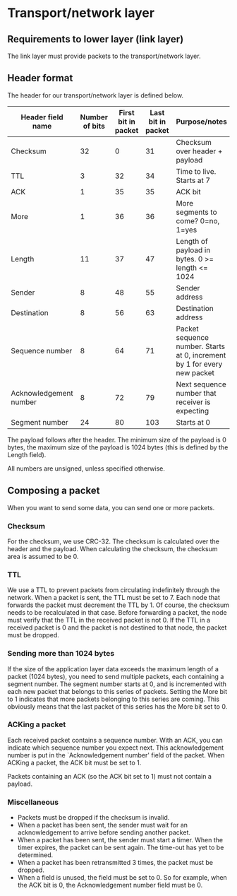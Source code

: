 # Transport/network layer

## Requirements to lower layer (link layer)

The link layer must provide packets to the transport/network layer.

## Header format

The header for our transport/network layer is defined below.
 
| Header field name | Number of bits | First bit in packet | Last bit in packet | Purpose/notes |
| --- | --- | --- | --- | --- |
| Checksum | 32 | 0 | 31 | Checksum over header + payload |
| TTL | 3 | 32 | 34 | Time to live. Starts at 7 |
| ACK | 1 | 35 | 35 | ACK bit |
| More | 1 | 36 | 36 | More segments to come? 0=no, 1=yes |
| Length | 11 | 37 | 47 | Length of payload in bytes. 0 >= length <= 1024 |
| Sender | 8 | 48 | 55 | Sender address |
| Destination | 8 | 56 | 63 | Destination address |
| Sequence number | 8 | 64 | 71 | Packet sequence number. Starts at 0, increment by 1 for every new packet |
| Acknowledgement number | 8 | 72 | 79 | Next sequence number that receiver is expecting |
| Segment number | 24 | 80 | 103 | Starts at 0 |

The payload follows after the header.
The minimum size of the payload is 0 bytes, the maximum size of the payload is
1024 bytes (this is defined by the Length field).

All numbers are unsigned, unless specified otherwise.

## Composing a packet

When you want to send some data, you can send one or more packets.

### Checksum

For the checksum, we use CRC-32.
The checksum is calculated over the header and the payload.
When calculating the checksum, the checksum area is assumed to be 0.

### TTL

We use a TTL to prevent packets from circulating indefinitely through the
network.
When a packet is sent, the TTL must be set to 7.
Each node that forwards the packet must decrement the TTL by 1.
Of course, the checksum needs to be recalculated in that case.
Before forwarding a packet, the node must verify that the TTL in the received
packet is not 0.
If the TTL in a received packet is 0 and the packet is not destined to that
node, the packet must be dropped.

### Sending more than 1024 bytes

If the size of the application layer data exceeds the maximum length of a packet
(1024 bytes), you need to send multiple packets, each containing a segment
number.
The segment number starts at 0, and is incremented with each new packet that
belongs to this series of packets.
Setting the More bit to 1 indicates that more packets belonging to this series
are coming.
This obviously means that the last packet of this series has the More bit set to
0.

### ACKing a packet

Each received packet contains a sequence number.
With an ACK, you can indicate which sequence number you expect next.
This acknowledgement number is put in the `Acknowledgement number' field of the
packet.
When ACKing a packet, the ACK bit must be set to 1.

Packets containing an ACK (so the ACK bit set to 1) must not contain a payload.

### Miscellaneous

 * Packets must be dropped if the checksum is invalid.
 * When a packet has been sent, the sender must wait for an acknowledgement to
   arrive before sending another packet.
 * When a packet has been sent, the sender must start a timer. When the timer
   expires, the packet can be sent again. The time-out has yet to be determined.
 * When a packet has been retransmitted 3 times, the packet must be dropped.
 * When a field is unused, the field must be set to 0. So for example, when the
   ACK bit is 0, the Acknowledgement number field must be 0.

